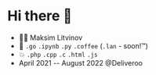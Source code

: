 # Hi there 👋

* 👨🏻 Maksim Litvinov
* 🚀 `.go` `.ipynb` `.py` `.coffee` (`.lan` - soon!™)
* 💥 `.php` `.cpp` `.c` `.html` `.js`
* April 2021 -- August 2022 @Deliveroo
